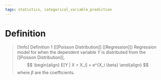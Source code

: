 ```yaml
---
tags: statistics, categorical_variable_prediction
---
```


# Definition

> [!info] Definition 1 ([[Poisson Distribution]] [[Regression]])
> Regression model for when the dependent variable $Y$ is distributed from the [[Poisson Distribution]],
> $$
> \begin{align}
> E[Y | X = X_i] = e^{X_i \beta}
> \end{align}
> $$
> where $\beta$ are the coefficients.